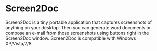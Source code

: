 Screen2Doc
==========

Screen2Doc is a tiny portable application that captures screenshots of anything on your desktop. Then you can generate word documents or compose an e-mail from those screenshots using buttons right in the Screen2Doc window. Screen2Doc is compatible with Windows XP/Vista/7/8.
